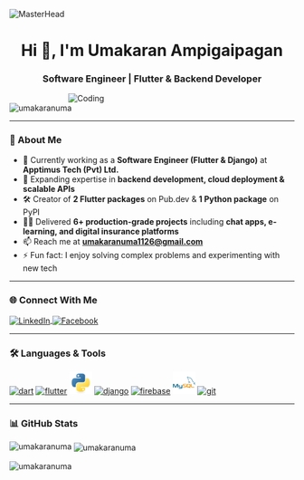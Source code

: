 ![MasterHead](https://www.arkasoftwares.com/blog/wp-content/uploads/2021/01/header_banner-2.jpg)

<h1 align="center">Hi 👋, I'm Umakaran Ampigaipagan</h1>
<h3 align="center">Software Engineer | Flutter & Backend Developer</h3>

<img align="right" alt="Coding" width="400" src="https://www.wingstechsolutions.com/wp-content/uploads/2022/03/full-stack-development.gif" />

<p align="left"> 
  <img src="https://komarev.com/ghpvc/?username=umakaranuma&label=Profile%20views&color=0e75b6&style=flat" alt="umakaranuma" /> 
</p>

---

### 🚀 About Me  
- 🔭 Currently working as a **Software Engineer (Flutter & Django)** at **Apptimus Tech (Pvt) Ltd.**  
- 🌱 Expanding expertise in **backend development, cloud deployment & scalable APIs**  
- 🛠️ Creator of **2 Flutter packages** on Pub.dev & **1 Python package** on PyPI  
- 👨‍💻 Delivered **6+ production-grade projects** including **chat apps, e-learning, and digital insurance platforms**  
- 📫 Reach me at **umakaranuma1126@gmail.com**  
- ⚡ Fun fact: I enjoy solving complex problems and experimenting with new tech  

---

### 🌐 Connect With Me  
<p align="left">
<a href="https://linkedin.com/in/umakaran-ampigaipagan" target="_blank">
  <img align="center" src="https://raw.githubusercontent.com/rahuldkjain/github-profile-readme-generator/master/src/images/icons/Social/linked-in-alt.svg" alt="LinkedIn" height="30" width="40" />
</a>
<a href="https://fb.com/umakaranuma" target="blank">
  <img align="center" src="https://raw.githubusercontent.com/rahuldkjain/github-profile-readme-generator/master/src/images/icons/Social/facebook.svg" alt="Facebook" height="30" width="40" />
</a>
</p>

---

### 🛠️ Languages & Tools  
<p align="left">
  <a href="https://dart.dev" target="_blank" rel="noreferrer"><img src="https://www.vectorlogo.zone/logos/dartlang/dartlang-icon.svg" alt="dart" width="40" height="40"/></a>
  <a href="https://flutter.dev" target="_blank" rel="noreferrer"><img src="https://www.vectorlogo.zone/logos/flutterio/flutterio-icon.svg" alt="flutter" width="40" height="40"/></a>
  <a href="https://www.python.org" target="_blank" rel="noreferrer"><img src="https://raw.githubusercontent.com/devicons/devicon/master/icons/python/python-original.svg" alt="python" width="40" height="40"/></a>
  <a href="https://www.djangoproject.com/" target="_blank" rel="noreferrer"><img src="https://static.djangoproject.com/img/logos/django-logo-positive.svg" alt="django" width="40" height="40"/></a>
  <a href="https://firebase.google.com/" target="_blank" rel="noreferrer"><img src="https://www.vectorlogo.zone/logos/firebase/firebase-icon.svg" alt="firebase" width="40" height="40"/></a>
  <a href="https://www.mysql.com/" target="_blank" rel="noreferrer"><img src="https://raw.githubusercontent.com/devicons/devicon/master/icons/mysql/mysql-original-wordmark.svg" alt="mysql" width="40" height="40"/></a>
  <a href="https://git-scm.com/" target="_blank" rel="noreferrer"><img src="https://www.vectorlogo.zone/logos/git-scm/git-scm-icon.svg" alt="git" width="40" height="40"/></a>
</p>

---

### 📊 GitHub Stats  
<p>
  <img align="left" src="https://github-readme-stats.vercel.app/api/top-langs?username=umakaranuma&show_icons=true&locale=en&layout=compact&theme=tokyonight" alt="umakaranuma" />
</p>

<p>&nbsp;<img align="center" src="https://github-readme-stats.vercel.app/api?username=umakaranuma&show_icons=true&locale=en&theme=tokyonight" alt="umakaranuma" /></p>

<p><img align="center" src="https://github-readme-streak-stats.herokuapp.com/?user=umakaranuma&theme=tokyonight" alt="umakaranuma" /></p>
